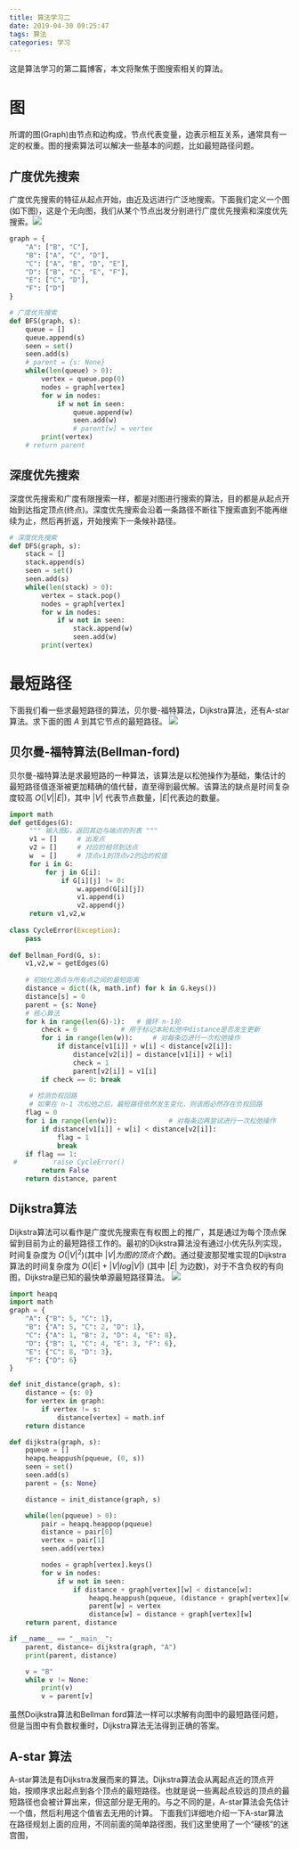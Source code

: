 ```yaml
---
title: 算法学习二
date: 2019-04-30 09:25:47
tags: 算法
categories: 学习
---
```

这是算法学习的第二篇博客，本文将聚焦于图搜索相关的算法。

# 图
所谓的图(Graph)由节点和边构成，节点代表变量，边表示相互关系，通常具有一定的权重。图的搜索算法可以解决一些基本的问题，比如最短路径问题。

## 广度优先搜索
广度优先搜索的特征从起点开始，由近及远进行广泛地搜索。下面我们定义一个图(如下图)，这是个无向图，我们从某个节点出发分别进行广度优先搜索和深度优先搜索。![](https://raw.githubusercontent.com/hjyai94/Blog/master/source/uploads/Algorithms/BFS_DFS.png)
```python
graph = {
    "A": ["B", "C"],
    "B": ["A", "C", "D"],
    "C": ["A", "B", "D", "E"], 
    "D": ["B", "C", "E", "F"],
    "E": ["C", "D"],
    "F": ["D"]
}

# 广度优先搜索
def BFS(graph, s):
    queue = []
    queue.append(s)
    seen = set()
    seen.add(s)
    # parent = {s: None}
    while(len(queue) > 0):
        vertex = queue.pop(0)
        nodes = graph[vertex]
        for w in nodes:
            if w not in seen:
                queue.append(w)
                seen.add(w)
                # parent[w] = vertex
        print(vertex)
    # return parent
```

## 深度优先搜索
深度优先搜索和广度有限搜索一样，都是对图进行搜索的算法，目的都是从起点开始到达指定顶点(终点)。深度优先搜索会沿着一条路径不断往下搜索直到不能再继续为止，然后再折返，开始搜索下一条候补路径。

```python
# 深度优先搜索
def DFS(graph, s):
    stack = []
    stack.append(s)
    seen = set()
    seen.add(s)
    while(len(stack) > 0):
        vertex = stack.pop()
        nodes = graph[vertex]
        for w in nodes:
            if w not in seen:
                stack.append(w)
                seen.add(w)
        print(vertex)
```
# 最短路径
下面我们看一些求最短路径的算法，贝尔曼-福特算法，Dijkstra算法，还有A-star算法。求下面的图 $A$ 到其它节点的最短路径。
![](https://raw.githubusercontent.com/hjyai94/Blog/master/source/uploads/Algorithms/graph_with_weight.png)

## 贝尔曼-福特算法(Bellman-ford)
贝尔曼-福特算法是求最短路的一种算法，该算法是以松弛操作为基础，集估计的最短路径值逐渐被更加精确的值代替，直至得到最优解。该算法的缺点是时间复杂度较高 $O(|V||E|)$，其中 $|V|$ 代表节点数量，$|E|$代表边的数量。
```python
import math
def getEdges(G):
     """ 输入图G，返回其边与端点的列表 """
     v1 = []     # 出发点         
     v2 = []     # 对应的相邻到达点
     w  = []     # 顶点v1到顶点v2的边的权值
     for i in G:
         for j in G[i]:
             if G[i][j] != 0:
                 w.append(G[i][j])
                 v1.append(i)
                 v2.append(j)
     return v1,v2,w
 
class CycleError(Exception):
    pass
 
def Bellman_Ford(G, s):
    v1,v2,w = getEdges(G)
    
    # 初始化源点与所有点之间的最短距离
    distance = dict((k, math.inf) for k in G.keys())
    distance[s] = 0
    parent = {s: None}
    # 核心算法
    for k in range(len(G)-1):   # 循环 n-1轮
        check = 0           # 用于标记本轮松弛中distance是否发生更新
        for i in range(len(w)):     # 对每条边进行一次松弛操作
            if distance[v1[i]] + w[i] < distance[v2[i]]:
                distance[v2[i]] = distance[v1[i]] + w[i]
                check = 1
                parent[v2[i]] = v1[i]
        if check == 0: break
     
     # 检测负权回路
     # 如果在 n-1 次松弛之后，最短路径依然发生变化，则该图必然存在负权回路
    flag = 0
    for i in range(len(w)):             # 对每条边再尝试进行一次松弛操作
        if distance[v1[i]] + w[i] < distance[v2[i]]: 
            flag = 1
            break
    if flag == 1:
 #         raise CycleError()
        return False
    return distance, parent
```

## Dijkstra算法
Dijkstra算法可以看作是广度优先搜索在有权图上的推广，其是通过为每个顶点保留到目前为止的最短路径工作的。最初的Dijkstra算法没有通过小优先队列实现，时间复杂度为 $O(|V|^2)$(其中 $|V|为图的顶点个数$)。通过斐波那契堆实现的Dijkstra算法的时间复杂度为 $O(|E|+|V|log|V|)$ (其中 $|E|$ 为边数)，对于不含负权的有向图，Dijkstra是已知的最快单源最短路径算法。
![](https://raw.githubusercontent.com/hjyai94/Blog/master/source/uploads/Algorithms/Dijkstra_Animation.gif)

```python
import heapq
import math
graph = {
    "A": {"B": 5, "C": 1},
    "B": {"A": 5, "C": 2, "D": 1},
    "C": {"A": 1, "B": 2, "D": 4, "E": 8}, 
    "D": {"B": 1, "C": 4, "E": 3, "F": 6},
    "E": {"C": 8, "D": 3},
    "F": {"D": 6}
}

def init_distance(graph, s):
    distance = {s: 0}
    for vertex in graph:
        if vertex != s:
            distance[vertex] = math.inf
    return distance

def dijkstra(graph, s):
    pqueue = []
    heapq.heappush(pqueue, (0, s))
    seen = set()
    seen.add(s)
    parent = {s: None}

    distance = init_distance(graph, s)

    while(len(pqueue) > 0):
        pair = heapq.heappop(pqueue)
        distance = pair[0]
        vertex = pair[1]
        seen.add(vertex)

        nodes = graph[vertex].keys()
        for w in nodes:
            if w not in seen:
                if distance + graph[vertex][w] < distance[w]:
                    heapq.heappush(pqueue, (distance + graph[vertex][w], w))
                    parent[w] = vertex
                    distance[w] = distance + graph[vertex][w]
    return parent, distance

if __name__ == "__main__":
    parent, distance= dijkstra(graph, "A")
    print(parent, distance)

    v = "B"
    while v != None:
        print(v)
        v = parent[v]
```
虽然Doijkstra算法和Bellman ford算法一样可以求解有向图中的最短路径问题，但是当图中有负数权重时，Dijkstra算法无法得到正确的答案。

## A-star 算法
A-star算法是有Dijkstra发展而来的算法。Dijkstra算法会从离起点近的顶点开始，按顺序求出起点到各个顶点的最短路径。也就是说一些离起点较远的顶点的最短路径也会被计算出来，但这部分是无用的。与之不同的是，A-star算法会先估计一个值，然后利用这个值省去无用的计算。
下面我们详细地介绍一下A-star算法在路径规划上面的应用，不同前面的简单路径图，我们这里使用了一个“硬核”的迷宫图，
